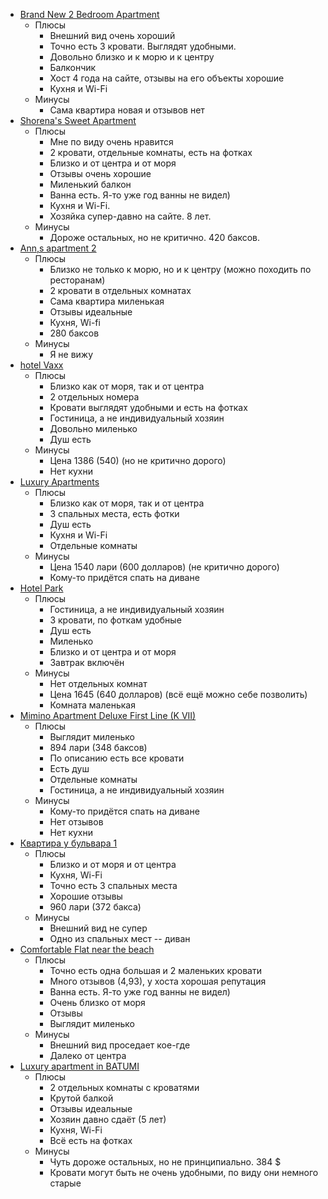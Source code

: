 - [Brand New 2 Bedroom Apartment](https://www.airbnb.com/rooms/805122115533894992?adults=3&check_in=2023-06-18&check_out=2023-06-24&federated_search_id=2bbaab08-2f97-4c1d-83c1-1d73789069cb&source_impression_id=p3_1679637293_a3%2BBAjBd2YBsN46y)
	- Плюсы
		- Внешний вид очень хороший
		- Точно есть 3 кровати. Выглядят удобными.
		- Довольно близко и к морю и к центру
		- Балкончик
		- Хост 4 года на сайте, отзывы на его объекты хорошие
		- Кухня и Wi-Fi
	- Минусы
		- Сама квартира новая и отзывов нет
- [Shorena's Sweet Apartment](https://www.airbnb.com/rooms/50458626?adults=3&check_in=2023-06-18&check_out=2023-06-24&federated_search_id=2bbaab08-2f97-4c1d-83c1-1d73789069cb&source_impression_id=p3_1679636936_J3D%2FEbyt59DqoK28)
	- Плюсы
		- Мне по виду очень нравится
		- 2 кровати, отдельные комнаты, есть на фотках
		- Близко и от центра и от моря
		- Отзывы очень хорошие
		- Миленький балкон
		- Ванна есть. Я-то уже год ванны не видел)
		- Кухня и Wi-Fi.
		- Хозяйка супер-давно на сайте. 8 лет.
	- Минусы
		- Дороже остальных, но не критично. 420 баксов.
- [Ann,s apartment 2](https://www.airbnb.com/rooms/600420471254796475?adults=3&check_in=2023-06-18&check_out=2023-06-24&federated_search_id=2bbaab08-2f97-4c1d-83c1-1d73789069cb&source_impression_id=p3_1679636186_%2FMxMCcKICAMSLrel)
	- Плюсы
		- Близко не только к морю, но и к центру (можно походить по ресторанам)
		- 2 кровати в отдельных комнатах
		- Сама квартира миленькая
		- Отзывы идеальные
		- Кухня, Wi-fi
		- 280 баксов
	- Минусы
		- Я не вижу
- [hotel Vaxx](https://www.booking.com/hotel/ge/vax-batumi.ru.html?aid=373448&label=tbilisi-roWXz09FJqDdk7Ihu1xuwQS390131266933%3Apl%3Ata%3Ap1%3Ap2%3Aac%3Aap%3Aneg%3Afi%3Atiaud-146342138470%3Akwd-391071506767%3Alp1001493%3Ali%3Adec%3Adm%3Appccp%3DUmFuZG9tSVYkc2RlIyh9YYzu_e_JczYpU2D6cikZ3xY&sid=4d2ded6b8169193eb52310685010e568&all_sr_blocks=738083803_328259810_2_2_0%2C738083803_328259810_2_2_0;checkin=2023-06-16;checkout=2023-06-23;dest_id=900049585;dest_type=city;dist=0;group_adults=3;group_children=0;hapos=4;highlighted_blocks=738083803_328259810_2_2_0%2C738083803_328259810_2_2_0;hpos=4;matching_block_id=738083803_328259810_2_2_0;nflt=pri%3D2%3Btdb%3D2%3Bht_beach%3D1%3Bdistance%3D1000%3Bdistance%3D3000;no_rooms=1;req_adults=3;req_children=0;room1=A%2CA%2CA;sb_price_type=total;sr_order=price;sr_pri_blocks=738083803_328259810_2_2_0__69300%2C738083803_328259810_2_2_0__69300;srepoch=1679573656;srpvid=fd5a4a605d0001cc;type=total;ucfs=1&#hotelTmpl)
	- Плюсы
		- Близко как от моря, так и от центра
		- 2 отдельных номера
		- Кровати выглядят удобными и есть на фотках
		- Гостиница, а не индивидуальный хозяин
		- Довольно миленько
		- Душ есть
	- Минусы
		- Цена 1386 (540) (но не критично дорого)
		- Нет кухни
- [Luxury Apartments](https://www.booking.com/hotel/ge/luxury-apartments.ru.html?aid=373448&label=tbilisi-roWXz09FJqDdk7Ihu1xuwQS390131266933%3Apl%3Ata%3Ap1%3Ap2%3Aac%3Aap%3Aneg%3Afi%3Atiaud-146342138470%3Akwd-391071506767%3Alp1001493%3Ali%3Adec%3Adm%3Appccp%3DUmFuZG9tSVYkc2RlIyh9YYzu_e_JczYpU2D6cikZ3xY&sid=4d2ded6b8169193eb52310685010e568&all_sr_blocks=276068601_330499320_0_0_0&checkin=2023-06-16&checkout=2023-06-23&dest_id=900049585&dest_type=city&dist=0&group_adults=3&group_children=0&hapos=12&highlighted_blocks=276068601_330499320_0_0_0&hpos=12&matching_block_id=276068601_330499320_0_0_0&nflt=tdb%3D2%3Bht_beach%3D1%3Bdistance%3D1000%3Bdistance%3D3000&no_rooms=1&req_adults=3&req_children=0&room1=A%2CA%2CA&sb_price_type=total&sr_order=price&sr_pri_blocks=276068601_330499320_0_0_0__154000&srepoch=1679573437&srpvid=fd5a4a605d0001cc&type=total&ucfs=1&activeTab=main)
	- Плюсы
		- Близко как от моря, так и от центра
		- 3 спальных места, есть фотки
		- Душ есть
		- Кухня и Wi-Fi
		- Отдельные комнаты
	- Минусы
		- Цена 1540 лари (600 долларов) (не критично дорого)
		- Кому-то придётся спать на диване
- [Hotel Park](https://www.booking.com/hotel/ge/park-batumi12.ru.html?aid=373448&label=tbilisi-roWXz09FJqDdk7Ihu1xuwQS390131266933%3Apl%3Ata%3Ap1%3Ap2%3Aac%3Aap%3Aneg%3Afi%3Atiaud-146342138470%3Akwd-391071506767%3Alp1001493%3Ali%3Adec%3Adm%3Appccp%3DUmFuZG9tSVYkc2RlIyh9YYzu_e_JczYpU2D6cikZ3xY&sid=4d2ded6b8169193eb52310685010e568&all_sr_blocks=342875001_181674276_3_1_0&checkin=2023-06-16&checkout=2023-06-23&dest_id=900049585&dest_type=city&dist=0&group_adults=3&group_children=0&hapos=6&highlighted_blocks=342875001_181674276_3_1_0&hpos=6&matching_block_id=342875001_181674276_3_1_0&nflt=pri%3D2%3Btdb%3D2%3Bht_beach%3D1%3Bdistance%3D1000%3Bdistance%3D3000&no_rooms=1&req_adults=3&req_children=0&room1=A%2CA%2CA&sb_price_type=total&sr_order=price&sr_pri_blocks=342875001_181674276_3_1_0__164500&srepoch=1679573656&srpvid=fd5a4a605d0001cc&type=total&ucfs=1&activeTab=main)
	- Плюсы
		- Гостиница, а не индивидуальный хозяин
		- 3 кровати, по фоткам удобные
		- Душ есть
		- Миленько
		- Близко и от центра и от моря
		- Завтрак включён
	- Минусы
		- Нет отдельных комнат
		- Цена 1645 (640 долларов) (всё ещё можно себе позволить)
		- Комната маленькая
- [Mimino Apartment Deluxe First Line (K VII)](https://www.booking.com/hotel/ge/mimino-apartment-deluxe-first-line-k-vii.ru.html?aid=376363&label=booking-name-L%2AXf2U1sq4%2AGEkIwcLOALQS540988882221%3Apl%3Ata%3Ap1%3Ap22%2C563%2C000%3Aac%3Aap%3Aneg%3Afi%3Atikwd-65526620%3Alp1007469%3Ali%3Adec%3Adm%3Appccp%3DUmFuZG9tSVYkc2RlIyh9YfqnDqqG8nt1XFzPnqOODws&sid=81365ca3d91fc8080e9058d33baeb474&all_sr_blocks=578364401_335405922_1_0_0;checkin=2023-06-12;checkout=2023-06-18;dest_id=900049585;dest_type=city;dist=0;group_adults=1;group_children=0;hapos=14;highlighted_blocks=578364401_335405922_1_0_0;hpos=14;matching_block_id=578364401_335405922_1_0_0;nflt=distance%3D1000%3Bdistance%3D3000%3Bht_beach%3D1;no_rooms=1;req_adults=1;req_children=0;room1=A;sb_price_type=total;sr_order=price;sr_pri_blocks=578364401_335405922_1_0_0__56400;srepoch=1679596755;srpvid=dc248328a77c00fc;type=total;ucfs=1&)
	- Плюсы
		- Выглядит миленько
		- 894 лари (348 баксов)
		- По описанию есть все кровати
		- Есть душ
		- Отдельные комнаты
		- Гостиница, а не индивидуальный хозяин
	- Минусы
		- Кому-то придётся спать на диване
		- Нет отзывов
		- Нет кухни
- [Квартира у бульвара 1](https://www.booking.com/hotel/ge/apartamenti-mindia.ru.html?aid=373448&label=tbilisi-roWXz09FJqDdk7Ihu1xuwQS390131266933%3Apl%3Ata%3Ap1%3Ap2%3Aac%3Aap%3Aneg%3Afi%3Atiaud-146342138470%3Akwd-391071506767%3Alp1001493%3Ali%3Adec%3Adm%3Appccp%3DUmFuZG9tSVYkc2RlIyh9YYzu_e_JczYpU2D6cikZ3xY&sid=e42780679cb97bb817fd8f3012261908&all_sr_blocks=518458101_355866474_0_0_0;checkin=2023-06-12;checkout=2023-06-18;dest_id=900049585;dest_type=city;dist=0;group_adults=3;group_children=0;hapos=1;highlighted_blocks=518458101_355866474_0_0_0;hpos=1;matching_block_id=518458101_355866474_0_0_0;no_rooms=1;req_adults=3;req_children=0;room1=A%2CA%2CA;sb_price_type=total;sr_order=popularity;sr_pri_blocks=518458101_355866474_0_0_0__96000;srepoch=1679639268;srpvid=994c2d712b1700e5;type=total;ucfs=1&#hotelTmpl)
	- Плюсы
		- Близко и от моря и от центра
		- Кухня, Wi-Fi
		- Точно есть 3 спальных места
		- Хорошие отзывы
		- 960 лари (372 бакса)
	- Минусы
		- Внешний вид не супер
		- Одно из спальных мест -- диван
- [Comfortable Flat near the beach](https://www.airbnb.com/rooms/50895541?adults=3&check_in=2023-06-18&check_out=2023-06-24&federated_search_id=2bbaab08-2f97-4c1d-83c1-1d73789069cb&source_impression_id=p3_1679635876_H%2FJYkantaHNMZJoA&translate_ugc=true)
	- Плюсы
		- Точно есть одна большая и 2 маленьких кровати
		- Много отзывов (4,93), у хоста хорошая репутация
		- Ванна есть. Я-то уже год ванны не видел)
		- Очень близко от моря
		- Отзывы
		- Выглядит миленько
	- Минусы
		- Внешний вид проседает кое-где
		- Далеко от центра
- [Luxury apartment in BATUMI](https://www.airbnb.com/rooms/26098968?adults=3&check_in=2023-06-18&check_out=2023-06-24&federated_search_id=2bbaab08-2f97-4c1d-83c1-1d73789069cb&source_impression_id=p3_1679636455_7zeh5qF1hNtaTjsl)
	- Плюсы
		- 2 отдельных комнаты с кроватями
		- Крутой балкой
		- Отзывы идеальные
		- Хозяин давно сдаёт (5 лет)
		- Кухня, Wi-Fi
		- Всё есть на фотках
	- Минусы
		- Чуть дороже остальных, но не принципиально. 384 $
		- Кровати могут быть не очень удобными, по виду они немного старые